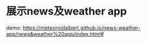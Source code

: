 # 展示news及weather app
  demo: https://meteoroidalbert.github.io/news-weather-app/news&weather%20app/index.html#
